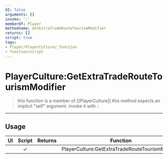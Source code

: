 ```yaml
---
UI: false
arguments: []
invoke: ':'
memberOf: Player
methodname: GetExtraTradeRouteTourismModifier
returns: []
script: true
tags:
- Player/PlayerCulture/_function
- function/script
---
```

# PlayerCulture:GetExtraTradeRouteTourismModifier
> this function is a member of [[PlayerCulture]]
> this method expects an implicit "self" argument. invoke it with `:`
-----
## Usage
|  UI | Script | Returns | Function | Arguments |
|:---:|:------:|-------:|:--------:|:---------|
| |✓||PlayerCulture:GetExtraTradeRouteTourismModifier||
